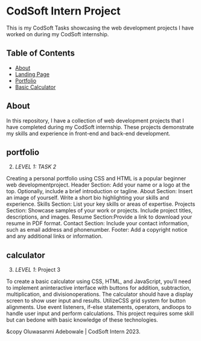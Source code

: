 # CodSoft Intern Project

This is my CodSoft Tasks showcasing the web development projects I have worked on during my CodSoft internship.

## Table of Contents

- [About](#about)
- [Landing Page](#landing)
- [Portfolio](#portfolio)
- [Basic Calculator](#calculator)

## About
In this repository, I have a collection of web development projects that I have completed during my CodSoft internship. These projects demonstrate my skills and experience in front-end and back-end development.


## portfolio
2. *LEVEL 1: TASK 2*

Creating a personal portfolio using CSS and HTML is a popular beginner web developmentproject.
Header Section: Add your name or a logo at the top.
Optionally, include a brief introduction or tagline.
About Section: Insert an image of yourself.
Write a short bio highlighting your skills and experience.
Skills Section: List your key skills or areas of expertise.
Projects Section: Showcase samples of your work or projects. Include project titles, descriptions, and images.
Resume Section:Provide a link to download your resume in PDF format.
Contact Section: Include your contact information, such as email address and phonenumber.
Footer: Add a copyright notice and any additional links or information.

## calculator
3. *LEVEL 1*: Project 3

To create a basic calculator using CSS, HTML, and JavaScript, you'll need to implement aninteractive interface with buttons for addition, subtraction, multiplication, and divisionoperations. The calculator should have a display screen to show user input and results. UtilizeCSS grid system for button alignments. Use event listeners, if-else statements, operators, andloops to handle user input and perform calculations. This project requires some skill but can bedone with basic knowledge of these technologies.

&copy Oluwasanmi Adebowale | CodSoft Intern 2023.

